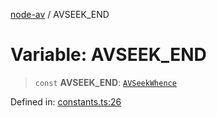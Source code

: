 [node-av](../globals.md) / AVSEEK\_END

# Variable: AVSEEK\_END

> `const` **AVSEEK\_END**: [`AVSeekWhence`](../type-aliases/AVSeekWhence.md)

Defined in: [constants.ts:26](https://github.com/seydx/av/blob/f8631fc881b394300b1479f511d55cf1c370a87f/src/constants/constants.ts#L26)
